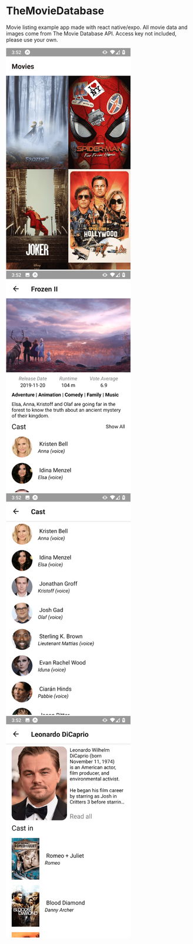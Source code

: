 # TheMovieDatabase
Movie listing example app made with react native/expo. All movie data and images come from The Movie Database API. 
Access key not included, please use your own.

<img src="/screenshots/Screenshot_MoviesList.png" height="600"> <img src="/screenshots/Screenshot_MovieDetails.png" height="600">
<img src="/screenshots/Screenshot_CastList.png" height="600"> <img src="/screenshots/Screenshot_ActorDetails.png" height="600">


